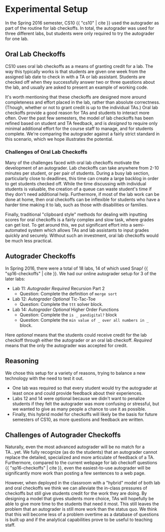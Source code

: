 # Experimental Setup

In the Spring 2016 semester, CS10 {{ "cs10" | cite }} used the autograder as part of the routine for lab checkoffs. In total, the autograder was used for three different labs, but students were only required to try the autograder for one lab.

## Oral Lab Checkoffs
CS10 uses oral lab checkoffs as a means of granting credit for a lab. The way this typically works is that students are given one week from the assigned lab date to check in with a TA or lab assistant. Students are checked off when they successfully answer two or three questions about the lab, and usually are asked to present an example of working code.

It's worth mentioning that these checkoffs are designed more around completeness and effort placed in the lab, rather than absolute correctness. (Though, whether or not to grant credit is up to the individual TAs.) Oral lab checkoffs provide a good reason for TAs and students to interact more often. Over the past few semesters, the model of lab checkoffs has been refined based on student and TA feedback, and is _designed_ to require only minimal additional effort for the course staff to manage, and for students complete. We're comparing the autograder against a fairly strict standard in this scenario, which we hope illustrates the potential.

### Challenges of Oral Lab Checkoffs
Many of the challenges faced with oral lab checkoffs motivate the development of an autograder. Lab checkoffs can take anywhere from 2-10 minutes per student, or per pair of students. During a busy lab section, particularly close to deadlines, this time can create a large backlog in order to get students checked off. While the time discussing with individual students is valuable, the creation of a queue can waste student's time if they don't need additional help. Furthermore, if most of the lab work can be done at home, then oral checkoffs can be inflexible for students who have a harder time making it to lab, such as those with disabilities or families. 

Finally, traditional "clipboard style" methods for dealing with inputting scores for oral checkoffs is a fairly complex and slow task, where grades can get lost. To get around this, we put significant effort into a semi-automated system which allows TAs and lab assistants to input grades quickly and securely. Without such an investment, oral lab checkoffs would be much less practical.

## Autograder Checkoffs
In Spring 2016, there were a total of 18 labs, 14 of which used Snap<em>!</em> {{ "sp16-checkoffs" | cite }}. We had our online autograder setup for 3 of the later labs:

* Lab 11: *Autograder Required* Recursion Part 2
	* Question: Complete the definition of `merge sort`
* Lab 12: *Autograder Optional* Tic-Tac-Toe
	* Question: Complete the `ttt` solver block.
* Lab 14: *Autograder Optional* Higher Order Functions
	* Question: Complete the `is _ pandigital?` block
	* Question: Complete the `min value of _ over all numbers in _` block.

Here *optional* means that the students could receive credit for the lab checkoff through either the autograder or an oral lab checkoff. *Required* means that the only the autograder was accepted for credit. 

## Reasoning
We chose this setup for a variety of reasons, trying to balance a new technology with the need to test it out.

* One lab was required so that every student would try the autograder at least once and could provide feedback about their experiences.
* Labs 12 and 14 were optional because we didn't want to penalize students if they felt the autograder was more confusing or stressful, but we wanted to give as many people a chance to use it as possible.
* Finally, this hybrid model for checkoffs will likely be the basis for future semesters of CS10, as more questions and feedback are written.

## Challenges of Autograder Checkoffs
Naturally, even the most advanced autograder will be no match for a TA...yet. We fully recognize (as do the students) that an autograder cannot replace the detailed, specialized and more articulate of feedback of a TA. Furthermore, compared to the current webpage for lab checkoff questions {{ "sp16-checkoffs" | cite }}, even the easiest-to-use autograder will be significantly more work than posting a few sentences to a web page. 

However, when deployed in the classroom with a "hybrid" model of both lab and oral checkoffs we think we can alleviate the in-class pressures of checkoffs but still give students credit for the work they are doing. By designing a model that gives students more choice, TAs will hopefully be able to give more time to the students that need it most. This still leaves the problem that an autograder is still more work than the status quo. We think that this will become less of a problem overtime as a database of questions is built up and if the analytical capabilities prove to be useful to teaching staff.


